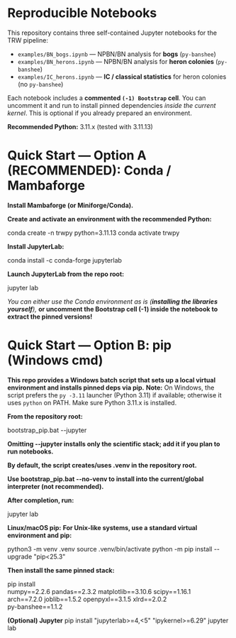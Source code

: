 # Reproducible Notebooks

This repository contains three self-contained Jupyter notebooks for the TRW pipeline:

- `examples/BN_bogs.ipynb` — NPBN/BN analysis for **bogs** (`py-banshee`)
- `examples/BN_herons.ipynb` — NPBN/BN analysis for **heron colonies** (`py-banshee`)
- `examples/IC_herons.ipynb` — **IC / classical statistics** for heron colonies (no `py-banshee`)

Each notebook includes a **commented `(-1) Bootstrap` cell**. You can uncomment it and run to install
pinned dependencies *inside the current kernel*. This is optional if you already prepared an environment.

**Recommended Python:** 3.11.x (tested with 3.11.13)

# Quick Start — Option A (RECOMMENDED): Conda / Mambaforge
**Install Mambaforge (or Miniforge/Conda).**

**Create and activate an environment with the recommended Python:**

conda create -n trwpy python=3.11.13
conda activate trwpy

**Install JupyterLab:**

conda install -c conda-forge jupyterlab

**Launch JupyterLab from the repo root:**

jupyter lab

*You can either use the Conda environment as is *(**installing the libraries yourself***),* 
**or uncomment the Bootstrap cell (-1) inside the notebook to extract the pinned versions!**

# Quick Start — Option B: pip (Windows cmd)
**This repo provides a Windows batch script that sets up a local virtual environment and installs pinned deps via pip.**
**Note:** On Windows, the script prefers the `py -3.11` launcher (Python 3.11) if available; otherwise it uses `python` on PATH. Make sure Python 3.11.x is installed.

**From the repository root:**

bootstrap_pip.bat --jupyter

**Omitting --jupyter installs only the scientific stack; add it if you plan to run notebooks.**

**By default, the script creates/uses .venv in the repository root.**

**Use bootstrap_pip.bat --no-venv to install into the current/global interpreter (not recommended).**

**After completion, run:**

jupyter lab

**Linux/macOS pip:**
**For Unix-like systems, use a standard virtual environment and pip:**

python3 -m venv .venv
source .venv/bin/activate
python -m pip install --upgrade "pip<25.3"

**Then install the same pinned stack:**

pip install \
  numpy==2.2.6 pandas==2.3.2 matplotlib==3.10.6 scipy==1.16.1 \
  arch==7.2.0 joblib==1.5.2 openpyxl==3.1.5 xlrd==2.0.2 \
  py-banshee==1.1.2
  
**(Optional) Jupyter**
pip install "jupyterlab>=4,<5" "ipykernel>=6.29"
jupyter lab
